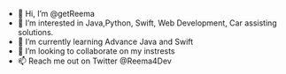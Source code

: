 - 👋 Hi, I’m @getReema
- 👀 I’m interested in Java,Python, Swift, Web Development, Car assisting solutions.
- 🌱 I’m currently learning Advance Java and Swift
- 💞️ I’m looking to collaborate on my instrests
- 📫 Reach me out on Twitter @Reema4Dev


